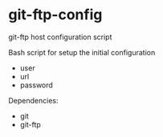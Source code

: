 # git-ftp-config
git-ftp host configuration script

Bash script for setup the initial configuration
- user
- url
- password


Dependencies:
- git
- git-ftp
